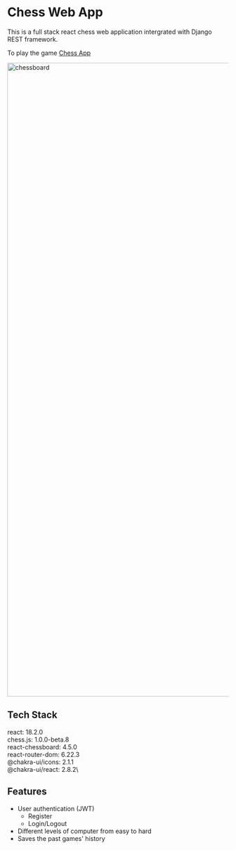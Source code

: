 # Chess Web App
This is a full stack react chess web application intergrated with Django REST framework.

To play the game [Chess App](https://chessmaster-sooty.vercel.app/)

<img width="1440" alt="chessboard" src="https://github.com/Jin2oo2/chessboard/assets/87120791/332ac4d2-b719-4e02-a627-618454e1827b">


## Tech Stack
react: 18.2.0\
chess.js: 1.0.0-beta.8\
react-chessboard: 4.5.0\
react-router-dom: 6.22.3\
@chakra-ui/icons: 2.1.1\
@chakra-ui/react: 2.8.2\

## Features
- User authentication (JWT)
  - Register
  - Login/Logout
- Different levels of computer from easy to hard
- Saves the past games' history
